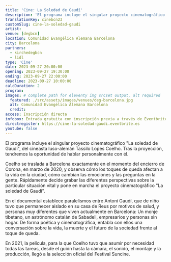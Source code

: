 ```yaml
---
title: 'Cine: La Soledad de Gaudí'
description: 'El programa incluye el singular proyecto cinematográfico La soledad de Gaudí, del cineasta luso-alemán Tassilo Lopes Coelho'
translationKey: cinebcn23
customSlug: cine-la-soledad-gaudi
artist:
venue: [degbcn]
location: Comunidad Evangélica Alemana Barcelona
city: Barcelona
partners:
  - kirchedegbcn
  - lidl
type: 'Cine'
date: 2023-09-27 20:00:00
opening: 2023-09-27 19:30:00
ending: 2023-09-27 22:00:00
deadline: 2023-09-27 10:00:00
calcDuration: 2
program:
images: # complete path for eleventy img srcset output, alt required
  featured: ./src/assets/images/venues/deg-barcelona.jpg
  alt: Comunidad Evangélica Alemana Barcelona
  credit:
access: Inscripción directa
infobox: Entrada gratuita con inscripción previa a través de Eventbrite.
directregister: https://cine-la-soledad-gaudi.eventbrite.es
youtube: false
---
```


El programa incluye el singular proyecto cinematográfico "La soledad de Gaudí", del cineasta luso-alemán Tassilo Lopes Coelho. Tras la proyección, tendremos la oportunidad de hablar personalmente con él.

Coelho se traslada a Barcelona exactamente en el momento del encierro de Corona, en marzo de 2020, y observa cómo los toques de queda afectan a la vida en la ciudad, cómo cambian las emociones y las preguntas en la gente. Rápidamente decide grabar las diferentes perspectivas sobre la particular situación vital y pone en marcha el proyecto cinematográfico "La soledad de Gaudí".

En el documental establece paralelismos entre Antoni Gaudí, que de niño tuvo que permanecer aislado en su casa de Reus por motivos de salud, y personas muy diferentes que viven actualmente en Barcelona: Un monje tibetano, un astrónomo catalán de Sabadell, empresarios y personas sin hogar.
De forma poética y cinematográfica, entabla con ellos una conversación sobre la vida, la muerte y el futuro de la sociedad frente al toque de queda.

En 2021, la película, para la que Coelho tuvo que asumir por necesidad todas las tareas, desde el guión hasta la cámara, el sonido, el montaje y la producción, llegó a la selección oficial del Festival Suncine.
